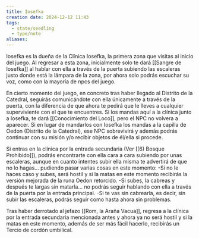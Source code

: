 ```yaml
---
title: Iosefka
creation date: 2024-12-12 11:43
tags:
  - state/seedling
  - type/note
aliases:
---
```

Iosefka es la dueña de la Clínica Iosefka, la primera zona que visitas al inicio del juego. Al regresar a esta zona, inicialmente solo te dará [[Sangre de Iosefka]] al hablar con ella a través de la puerta subiendo las escaleras justo donde está la lámpara de la zona, por ahora solo podrás escuchar su voz, como con la mayoría de npcs del juego. 

En cierto momento del juego, en concreto tras haber llegado al Distrito de la Catedral, seguirás comunicándote con ella únicamente a través de la puerta, con la diferencia de que ahora te pedirá que le lleves a cualquier superviviente con el que te encuentres. Si los mandas aquí a la clínica junto a Iosefka, te dará [[Conocimiento del Loco]], pero el NPC no volvera a aparecer. Si en lugar de mandarlos con Iosefka los mandas a la capilla de Oedon (Distrito de la Catedral), ese NPC sobrevivirá y además podrás continuar con su misión y/o recibir objetos de él/ella si procede. 

Si entras en la clínica por la entrada secundaria (Ver [[6) Bosque Prohibido]]), podrás encontrarte con ella cara a cara subiendo por unas escaleras, aunque en cuanto intentes subir ella misma te advertirá de que no lo hagas... pudiendo pasar varias cosas en este momento: 
-Si no le haces caso y subes, será hostil y si la matas en este momento recibirás la versión mejorada de la runa Oedon retorcido. 
-Si subes, la cabreas y después te largas sin matarla... no podrás seguir hablando con ella a través de la puerta por la entrada principal. 
-Si te vas sin cabrearla, es decir, sin subir las escaleras, podrás seguir como hasta ahora sin problemas.  

Tras haber derrotado al jefazo [[Rom, la Araña Vacua]], regresa a la clínica por la entrada secundaria mencionada antes y ahora ya no será hostil y si la matas en este momento, además de ser más fácil hacerlo, recibirás un Tercio de cordón umbilical.  

